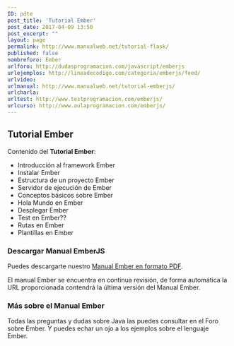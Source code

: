 ```yaml
---
ID: pdte
post_title: 'Tutorial Ember'
post_date: 2017-04-09 13:50
post_excerpt: ""
layout: page
permalink: http://www.manualweb.net/tutorial-flask/
published: false
nombreforo: Ember
urlforo: http://dudasprogramacion.com/javascript/emberjs
urlejemplos: http://lineadecodigo.com/categoria/emberjs/feed/
urlvideo:
urlmanual: http://www.manualweb.net/tutorial-emberjs/
urlcharla:
urltest: http://www.testprogramacion.com/emberjs/
urlcurso: http://www.aulaprogramacion.com/emberjs/
---
```


## Tutorial Ember

Contenido del **Tutorial Ember**:

* Introducción al framework Ember
* Instalar Ember
* Estructura de un proyecto Ember
* Servidor de ejecución de Ember
* Conceptos básicos sobre Ember
* Hola Mundo en Ember
* Desplegar Ember
* Test en Ember??
* Rutas en Ember
* Plantillas en Ember

### Descargar Manual EmberJS
Puedes descargarte nuestro [Manual Ember en formato PDF](https://gitprint.com/victorcuervo/manualweb/blob/master/ember/pdf/tutorial-ember-pdf.md).


El manual Ember se encuentra en continua revisión, de forma automática la URL proporcionada contendrá la última versión del Manual Ember.

### Más sobre el Manual Ember
Todas las preguntas y dudas sobre Java las puedes consultar en el Foro sobre Ember. Y puedes echar un ojo a los ejemplos sobre el lenguaje Ember.
